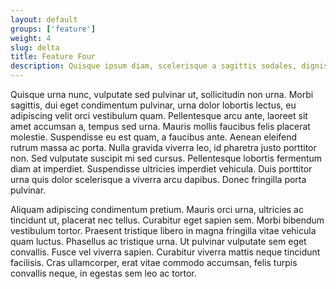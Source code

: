 ```yaml
---
layout: default
groups: ['feature']
weight: 4
slug: delta
title: Feature Four
description: Quisque ipsum diam, scelerisque a sagittis sodales, dignissim sit amet libero. Donec pulvinar ligula sit amet quam sodales tincidunt. Vestibulum feugiat, urna non facilisis molestie, dolor orci tristique sapien, et viverra enim erat et massa. Integer velit tortor, rhoncus nec dictum vitae, varius vel erat. Cras mauris nisi, ultricies vitae pulvinar id, ornare nec sapien. Pellentesque lobortis nunc non libero venenatis nec tempor metus vehicula. Aenean non auctor lorem.
---
```

Quisque urna nunc, vulputate sed pulvinar ut, sollicitudin non urna. Morbi sagittis, dui eget condimentum pulvinar, urna dolor lobortis lectus, eu adipiscing velit orci vestibulum quam. Pellentesque arcu ante, laoreet sit amet accumsan a, tempus sed urna. Mauris mollis faucibus felis placerat molestie. Suspendisse eu est quam, a faucibus ante. Aenean eleifend rutrum massa ac porta. Nulla gravida viverra leo, id pharetra justo porttitor non. Sed vulputate suscipit mi sed cursus. Pellentesque lobortis fermentum diam at imperdiet. Suspendisse ultricies imperdiet vehicula. Duis porttitor urna quis dolor scelerisque a viverra arcu dapibus. Donec fringilla porta pulvinar.

Aliquam adipiscing condimentum pretium. Mauris orci urna, ultricies ac tincidunt ut, placerat nec tellus. Curabitur eget sapien sem. Morbi bibendum vestibulum tortor. Praesent tristique libero in magna fringilla vitae vehicula quam luctus. Phasellus ac tristique urna. Ut pulvinar vulputate sem eget convallis. Fusce vel viverra sapien. Curabitur viverra mattis neque tincidunt facilisis. Cras ullamcorper, erat vitae commodo accumsan, felis turpis convallis neque, in egestas sem leo ac tortor.
